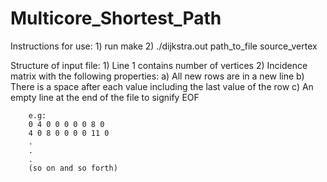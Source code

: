 # Multicore_Shortest_Path
Instructions for use:
	1) run make
	2) ./dijkstra.out path_to_file source_vertex

Structure of input file:
	1) Line 1 contains number of vertices
	2) Incidence matrix with the following properties:
		a) All new rows are in a new line
		b) There is a space after each value including the last value of the row
		c) An empty line at the end of the file to signify EOF
		
		e.g:
		0 4 0 0 0 0 0 8 0 
		4 0 8 0 0 0 0 11 0 
		.
		.
		.
		(so on and so forth) 
		